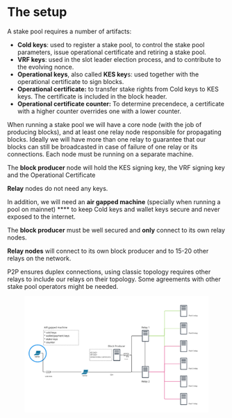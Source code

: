 # The setup

A stake pool requires a number of artifacts:&#x20;

* **Cold keys**: used to register a stake pool,  to control the stake pool parameters, issue operational certificate and  retiring a stake pool.
* **VRF keys**: used in the slot leader election process, and to contribute to the evolving nonce.&#x20;
* **Operational keys**, also called **KES key**s: used together with the operational certificate to sign blocks.
* **Operational certificate:** to transfer stake rights from Cold keys to KES keys. The certificate is included in the block header.&#x20;
* **Operational certificate counter:** To determine precendece, a certificate with a higher counter overrides one with a lower counter.&#x20;

When running a stake pool we will have a core node (with the job of producing blocks), and at least one relay node responsible for propagating blocks.  Ideally we will have more than one relay to guarantee that our blocks can still be broadcasted in case of failure of one relay or its connections. Each node must be running on a separate machine.&#x20;

The **block producer** node will hold the KES signing key, the VRF signing key and the Operational Certificate

**Relay** nodes do not need any keys.&#x20;

In addition, we will need an **air gapped machine** (specially when running a pool on mainnet) **** to keep Cold keys and wallet keys secure and never exposed to the internet.&#x20;

The **block producer** must be well secured and **only** connect to its own relay nodes.&#x20;

**Relay nodes** will connect to its own block producer and to 15-20 other relays on the network.&#x20;

P2P ensures duplex connections, using classic topology requires other relays to include our relays on their topology. Some agreements with other stake pool operators might be needed.&#x20;

<figure><img src="../.gitbook/assets/Screen Shot 2023-02-24 at 12.33.39.png" alt=""><figcaption></figcaption></figure>
